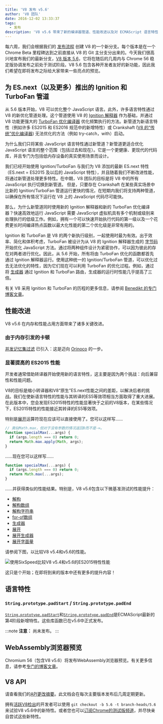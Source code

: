 ```yaml
---
title: 'V8 发布 v5.6'
author: 'V8 团队'
date: 2016-12-02 13:33:37
tags:
  - 发布
description: 'V8 v5.6 带来了新的编译器管道、性能改进以及对 ECMAScript 语言特性的更广泛支持。'
---
```

每六周，我们会根据我们的 [发布流程](/docs/release-process) 创建 V8 的一个新分支。每个版本是在一个 Chrome Beta 里程碑达到之前直接从 V8 的 Git 主分支分出来的。今天我们很高兴地宣布我们的最新分支，[V8 版本 5.6](https://chromium.googlesource.com/v8/v8.git/+log/branch-heads/5.6)，它将在随后的几周内与 Chrome 56 稳定版协调发布之前处于测试阶段。V8 5.6 包含各种开发者友好的新功能，因此我们希望在即将发布之际给大家带来一些亮点的预览。

<!--truncate-->
## 为 ES.next（以及更多）推出的 Ignition 和 TurboFan 管道

从 5.6 版本开始，V8 可以优化整个 JavaScript 语言。此外，许多语言特性通过 V8 的新优化管道处理。这个管道使用 V8 的 [Ignition 解释器](/blog/ignition-interpreter) 作为基础，并通过 V8 功能更强大的 [TurboFan 优化编译器](/docs/turbofan) 优化频繁执行的方法。新管道为新语言特性（例如许多 ES2015 和 ES2016 规范中的新增特性）或 Crankshaft ([V8 的“传统”优化编译器](https://blog.chromium.org/2010/12/new-crankshaft-for-v8.html)) 无法优化的方法（例如 try-catch，with）启动。

为什么我们只将某些 JavaScript 语言特性通过新管道？新管道更适合优化 JavaScript 语言的整个范围（包括过去和现在）。它是一个更健康、更现代的代码库，并且专门为包括低内存设备的真实使用场景而设计。

我们已经开始使用 Ignition/TurboFan 与我们为 V8 添加的最新 ES.next 特性（ES.next = ES2015 及以后的 JavaScript 特性），并且随着我们不断改进性能，将通过新管道处理更多特性。在中期，V8 团队的目标是将 V8 中的所有 JavaScript 执行切换到新管道。 但是，只要存在 Crankshaft 在某些真实场景中比新的 Ignition/TurboFan 管道运行更快的情况，在短期内我们将支持两种管道，以确保在所有情况下运行在 V8 上的 JavaScript 代码尽可能快。

那么，为什么新管道同时使用新的 Ignition 解释器和新的 TurboFan 优化编译器？快速高效地运行 JavaScript 需要 JavaScript 虚拟机具有多个机制或级别来处理执行的低级工作。例如，拥有一个可以快速开始执行代码的第一级以及一个花费更长时间编译热点函数以最大化性能的第二个优化级是非常有用的。

Ignition 和 TurboFan 是 V8 的两个新执行级别，一起使用时最为有效。出于效率、简化和体积考虑，TurboFan 被设计为从 V8 的 Ignition 解释器生成的 [字节码](https://en.wikipedia.org/wiki/Bytecode) 开始优化 JavaScript 方法。通过将两种组件设计为紧密协作，可以因为彼此的存在对两者进行优化。因此，从 5.6 开始，所有将由 TurboFan 优化的函数都首先通过 Ignition 解释器运行。使用这种统一的 Ignition/TurboFan 管道，可以优化过去无法优化的特性，因为它们现在可以利用 TurboFan 的优化过程。例如，通过将 [生成器](https://developer.mozilla.org/en-US/docs/Web/JavaScript/Reference/Statements/function*) 通过 Ignition 和 TurboFan 路由，生成器的运行时性能几乎提高了三倍。

有关 V8 采用 Ignition 和 TurboFan 的历程的更多信息，请参阅 [Benedikt 的专门博客文章](https://benediktmeurer.de/2016/11/25/v8-behind-the-scenes-november-edition/)。

## 性能改进

V8 v5.6 在内存和性能占用方面带来了诸多关键改进。

### 由于内存引发的卡顿

[并发记忆集过滤](https://bugs.chromium.org/p/chromium/issues/detail?id=648568) 已引入：这是迈向 [Orinoco](/blog/orinoco) 的一步。

### 显著提高的 ES2015 性能

开发者通常借助转译器开始使用新的语言特性，这主要是因为两个挑战：向后兼容性和性能问题。

V8的目标是缩小转译器和V8“原生”ES.next性能之间的差距，以解决后者的挑战。我们在使新语言特性的性能与其转译的ES5等效项相当方面取得了重大进展。在此版本中，您会发现ES2015特性的性能显著快于之前的V8版本，在某些情况下，ES2015特性的性能接近其转译的ES5等效项。

特别是[展开](https://developer.mozilla.org/en/docs/Web/JavaScript/Reference/Operators/Spread_operator)运算符现在应该可以直接使用了。您可以这样写……

```js
// 类似Math.max，但对于没有参数的情况返回0而不是-∞。
function specialMax(...args) {
  if (args.length === 0) return 0;
  return Math.max.apply(Math, args);
}
```

……现在您可以这样写……

```js
function specialMax(...args) {
  if (args.length === 0) return 0;
  return Math.max(...args);
}
```

……并获得类似的性能结果。特别是，V8 v5.6包含以下微基准测试的性能提升：

- [解构](https://github.com/fhinkel/six-speed/tree/master/tests/destructuring)
- [解构数组](https://github.com/fhinkel/six-speed/tree/master/tests/destructuring-array)
- [解构字符串](https://github.com/fhinkel/six-speed/tree/master/tests/destructuring-string)
- [for-of数组](https://github.com/fhinkel/six-speed/tree/master/tests/for-of-array)
- [生成器](https://github.com/fhinkel/six-speed/tree/master/tests/generator)
- [展开](https://github.com/fhinkel/six-speed/tree/master/tests/spread)
- [展开生成器](https://github.com/fhinkel/six-speed/tree/master/tests/spread-generator)
- [展开字面量](https://github.com/fhinkel/six-speed/tree/master/tests/spread-literal)

请参阅下图，以比较V8 v5.4和v5.6的性能。

![使用[SixSpeed](https://fhinkel.github.io/six-speed/)比较V8 v5.4和v5.6的ES2015特性性能](/_img/v8-release-56/perf.png)

这只是个开始；在即将到来的版本中还有更多的提升内容！

## 语言特性

### `String.prototype.padStart` / `String.prototype.padEnd`

[`String.prototype.padStart`](https://developer.mozilla.org/en-US/docs/Web/JavaScript/Reference/Global_Objects/String/padStart)和[`String.prototype.padEnd`](https://developer.mozilla.org/en-US/docs/Web/JavaScript/Reference/Global_Objects/String/padEnd)是ECMAScript最新的第4阶段新增特性。这些库函数已在v5.6中正式发布。

:::note
**注意：** 尚未发布。
:::

## WebAssembly浏览器预览

Chromium 56（包含V8 v5.6）将发布WebAssembly浏览器预览。有关更多信息，请参考[专门的博客文章](/blog/webassembly-browser-preview)。

## V8 API

请查看我们的[API更改摘要](https://docs.google.com/document/d/1g8JFi8T_oAE_7uAri7Njtig7fKaPDfotU6huOa1alds/edit)。此文档会在每次主要版本发布后几周定期更新。

拥有[活跃V8检出](https://v8.dev/docs/source-code#using-git)的开发者可以使用 `git checkout -b 5.6 -t branch-heads/5.6` 来试验V8 v5.6中的新特性。或者您也可以[订阅Chrome的测试版频道](https://www.google.com/chrome/browser/beta.html)，并尽快亲自尝试这些新特性。
